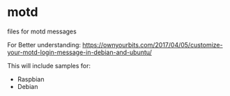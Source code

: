 # motd
files for motd messages

For Better understanding:
https://ownyourbits.com/2017/04/05/customize-your-motd-login-message-in-debian-and-ubuntu/

This will include samples for:
* Raspbian
* Debian
